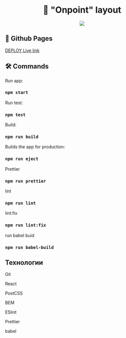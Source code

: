 <h1 align="center">🦠 "Onpoint" layout</h1>

<p align="center">
  <a href="https://skillicons.dev">
    <img src="https://skillicons.dev/icons?i=react,js" />
  </a>
</p>

## 🔗 Github Pages

[DEPLOY Live link](https://safym.github.io/onpoint/)

## 🛠 Commands

Run app:

### `npm start`

Run test:

### `npm test`

Build:

### `npm run build`

Builds the app for production:

### `npm run eject`

Prettier

### `npm run prettier`

lint

### `npm run lint`

lint:fix

### `npm run lint:fix`

run babel buid

### `npm run babel-build`

## Технологии

Git

React

PostCSS

BEM

ESlint

Prettier

babel
